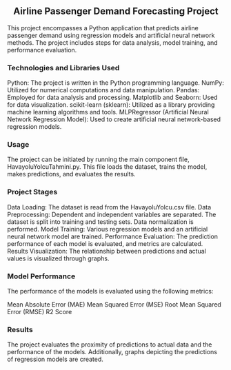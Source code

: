 <h2 align="center">Airline Passenger Demand Forecasting Project</h2> 

This project encompasses a Python application that predicts airline passenger demand using regression models and artificial neural network methods. The project includes steps for data analysis, model training, and performance evaluation.

<h3 align="left">Technologies and Libraries Used</h3>
Python: The project is written in the Python programming language.
NumPy: Utilized for numerical computations and data manipulation.
Pandas: Employed for data analysis and processing.
Matplotlib and Seaborn: Used for data visualization.
scikit-learn (sklearn): Utilized as a library providing machine learning algorithms and tools.
MLPRegressor (Artificial Neural Network Regression Model): Used to create artificial neural network-based regression models.

<h3 align="left">Usage</h3>
The project can be initiated by running the main component file, HavayoluYolcuTahmini.py. This file loads the dataset, trains the model, makes predictions, and evaluates the results.

<h3 align="left">Project Stages</h3>
Data Loading: The dataset is read from the HavayoluYolcu.csv file.
Data Preprocessing: Dependent and independent variables are separated. The dataset is split into training and testing sets. Data normalization is performed.
Model Training: Various regression models and an artificial neural network model are trained.
Performance Evaluation: The prediction performance of each model is evaluated, and metrics are calculated.
Results Visualization: The relationship between predictions and actual values is visualized through graphs.

<h3 align="left">Model Performance</h3>
The performance of the models is evaluated using the following metrics:

Mean Absolute Error (MAE)
Mean Squared Error (MSE)
Root Mean Squared Error (RMSE)
R2 Score

<h3 align="left">Results</h3>
The project evaluates the proximity of predictions to actual data and the performance of the models. Additionally, graphs depicting the predictions of regression models are created.
